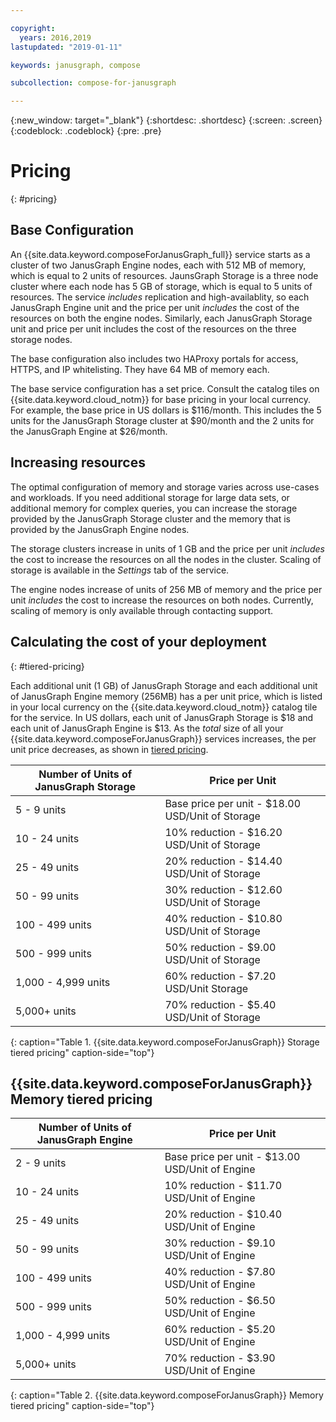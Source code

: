 ```yaml
---

copyright:
  years: 2016,2019
lastupdated: "2019-01-11"

keywords: janusgraph, compose

subcollection: compose-for-janusgraph

---
```


{:new_window: target="_blank"}
{:shortdesc: .shortdesc}
{:screen: .screen}
{:codeblock: .codeblock}
{:pre: .pre}

# Pricing
{: #pricing}

## Base Configuration
An {{site.data.keyword.composeForJanusGraph_full}} service starts as a cluster of two JanusGraph Engine nodes, each with 512 MB of memory, which is equal to 2 units of resources. JaunsGraph Storage is a three node cluster where each node has 5 GB of storage, which is equal to 5 units of resources. The service _includes_ replication and high-availablity, so each JanusGraph Engine unit and the price per unit _includes_ the cost of the resources on both the engine nodes. Similarly, each JanusGraph Storage unit and price per unit includes the cost of the resources on the three storage nodes.

The base configuration also includes two HAProxy portals for access, HTTPS, and IP whitelisting. They have 64 MB of memory each.

The base service configuration has a set price. Consult the catalog tiles on {{site.data.keyword.cloud_notm}} for base pricing in your local currency. For example, the base price in US dollars is $116/month. This includes the 5 units for the JanusGraph Storage cluster at $90/month and the 2 units for the JanusGraph Engine at $26/month.

## Increasing resources

The optimal configuration of memory and storage varies across use-cases and workloads. If you need additional storage for large data sets, or additional memory for complex queries, you can increase the storage provided by the JanusGraph Storage cluster and the memory that is provided by the JanusGraph Engine nodes. 

The storage clusters increase in units of 1 GB and the price per unit _includes_ the cost to increase the resources on all the nodes in the cluster. Scaling of storage is available in the _Settings_ tab of the service.
 
The engine nodes increase of units of 256 MB of memory and the price per unit _includes_ the cost to increase the resources on both nodes. Currently, scaling of memory is only available through contacting support.

## Calculating the cost of your deployment
{: #tiered-pricing}

Each additional unit (1 GB) of JanusGraph Storage and each additional unit of JanusGraph Engine memory (256MB) has a per unit price, which is listed in your local currency on the  {{site.data.keyword.cloud_notm}} catalog tile for the service. In US dollars, each unit of JanusGraph Storage is $18 and each unit of JanusGraph Engine is $13. As the _total_ size of all your {{site.data.keyword.composeForJanusGraph}} services increases, the per unit price decreases, as shown in [tiered pricing](#tiered-pricing).

Number of Units of JanusGraph Storage|Price per Unit
----------|-----------
5 - 9 units|Base price per unit - $18.00 USD/Unit of Storage
10 - 24 units|10% reduction - $16.20 USD/Unit of Storage
25 - 49 units|20% reduction - $14.40 USD/Unit of Storage
50 - 99 units|30% reduction - $12.60 USD/Unit of Storage
100 - 499 units|40% reduction - $10.80 USD/Unit of Storage
500 - 999 units|50% reduction - $9.00 USD/Unit of Storage
1,000 - 4,999 units|60% reduction - $7.20 USD/Unit Storage
5,000+ units|70% reduction - $5.40 USD/Unit of Storage
{: caption="Table 1. {{site.data.keyword.composeForJanusGraph}} Storage tiered pricing" caption-side="top"}

## {{site.data.keyword.composeForJanusGraph}} Memory tiered pricing

Number of Units of JanusGraph Engine|Price per Unit
----------|-----------
2 - 9 units|Base price per unit - $13.00 USD/Unit of Engine
10 - 24 units|10% reduction - $11.70 USD/Unit of Engine
25 - 49 units|20% reduction - $10.40 USD/Unit of Engine
50 - 99 units|30% reduction - $9.10 USD/Unit of Engine
100 - 499 units|40% reduction - $7.80 USD/Unit of Engine
500 - 999 units|50% reduction - $6.50 USD/Unit of Engine
1,000 - 4,999 units|60% reduction - $5.20 USD/Unit of Engine
5,000+ units|70% reduction - $3.90 USD/Unit of Engine
{: caption="Table 2. {{site.data.keyword.composeForJanusGraph}} Memory tiered pricing" caption-side="top"}
